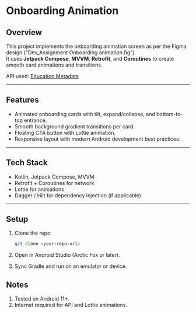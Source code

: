 # Onboarding Animation

## Overview
This project implements the onboarding animation screen as per the Figma design ("Dev_Assignment Onboarding animation.fig").  
It uses **Jetpack Compose**, **MVVM**, **Retrofit**, and **Coroutines** to create smooth card animations and transitions.

API used: [Education Metadata](https://myjar.app/_assets/shared/education-metadata.json)

---

## Features
- Animated onboarding cards with tilt, expand/collapse, and bottom-to-top entrance.
- Smooth background gradient transitions per card.
- Floating CTA button with Lottie animation.
- Responsive layout with modern Android development best practices.

---

## Tech Stack
- Kotlin, Jetpack Compose, MVVM
- Retrofit + Coroutines for network
- Lottie for animations
- Dagger / Hilt for dependency injection (if applicable)

---

## Setup
1. Clone the repo:
   ```bash
   git clone <your-repo-url>
2. Open in Android Studio (Arctic Fox or later).

3. Sync Gradle and run on an emulator or device.

## Notes

1. Tested on Android 11+.
2. Internet required for API and Lottie animations.